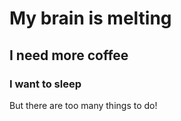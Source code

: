 # My brain is melting

## I need more coffee

### I want to sleep
But there are too many things to do!

